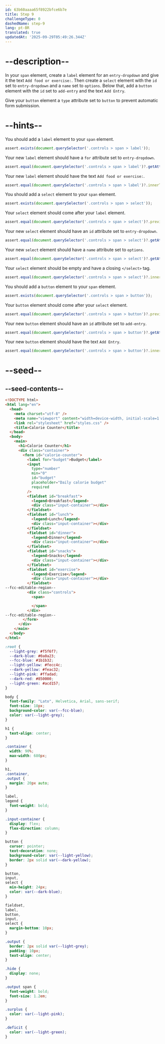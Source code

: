 ```yaml
---
id: 63b60aaaa65f8922bfce6b7e
title: Step 9
challengeType: 0
dashedName: step-9
lang: pt-BR
translated: true
updatedAt: '2025-09-29T05:49:26.344Z'
---
```


# --description--

In your `span` element, create a `label` element for an `entry-dropdown` and give it the text `Add food or exercise:`. Then create a `select` element with the `id` set to `entry-dropdown` and a `name` set to `options`. Below that, add a `button` element with the `id` set to `add-entry` and the text `Add Entry`.

Give your `button` element a `type` attribute set to `button` to prevent automatic form submission.

# --hints--

You should add a `label` element to your `span` element.

```js
assert.exists(document.querySelector('.controls > span > label'));
```

Your new `label` element should have a `for` attribute set to `entry-dropdown`.

```js
assert.equal(document.querySelector('.controls > span > label')?.getAttribute('for'), 'entry-dropdown');
```

Your new `label` element should have the text `Add food or exercise:`.

```js
assert.equal(document.querySelector('.controls > span > label')?.innerText, 'Add food or exercise:');
```

You should add a `select` element to your `span` element.

```js
assert.exists(document.querySelector('.controls > span > select'));
```

Your `select` element should come after your `label` element.

```js
assert.equal(document.querySelector('.controls > span > select')?.previousElementSibling?.tagName, 'LABEL');
```

Your new `select` element should have an `id` attribute set to `entry-dropdown`.

```js
assert.equal(document.querySelector('.controls > span > select')?.getAttribute('id'), 'entry-dropdown');
```

Your new `select` element should have a `name` attribute set to `options`.

```js
assert.equal(document.querySelector('.controls > span > select')?.getAttribute('name'), 'options');
```

Your `select` element should be empty and have a closing `</select>` tag.

```js
assert.equal(document.querySelector('.controls > span > select')?.innerHTML?.trim(), '');
```

You should add a `button` element to your `span` element.

```js
assert.exists(document.querySelector('.controls > span > button'));
```

Your `button` element should come after your `select` element.

```js
assert.equal(document.querySelector('.controls > span > button')?.previousElementSibling?.tagName, 'SELECT');
```

Your new `button` element should have an `id` attribute set to `add-entry`.

```js
assert.equal(document.querySelector('.controls > span > button')?.getAttribute('id'), 'add-entry');
```

Your new `button` element should have the text `Add Entry`.

```js
assert.equal(document.querySelector('.controls > span > button')?.innerText, 'Add Entry');
```

# --seed--

## --seed-contents--

```html
<!DOCTYPE html>
<html lang="en">
  <head>
    <meta charset="utf-8" />
    <meta name="viewport" content="width=device-width, initial-scale=1.0" />
    <link rel="stylesheet" href="styles.css" />
    <title>Calorie Counter</title>
  </head>
  <body>
    <main>
      <h1>Calorie Counter</h1>
      <div class="container">
        <form id="calorie-counter">
          <label for="budget">Budget</label>
          <input
            type="number"
            min="0"
            id="budget"
            placeholder="Daily calorie budget"
            required
          />
          <fieldset id="breakfast">
            <legend>Breakfast</legend>
            <div class="input-container"></div>
          </fieldset>
          <fieldset id="lunch">
            <legend>Lunch</legend>
            <div class="input-container"></div>
          </fieldset>
          <fieldset id="dinner">
            <legend>Dinner</legend>
            <div class="input-container"></div>
          </fieldset>
          <fieldset id="snacks">
            <legend>Snacks</legend>
            <div class="input-container"></div>
          </fieldset>
          <fieldset id="exercise">
            <legend>Exercise</legend>
            <div class="input-container"></div>
          </fieldset>
--fcc-editable-region--
          <div class="controls">
            <span>

            </span>
          </div>
--fcc-editable-region--
        </form>
      </div>
    </main>
  </body>
</html>
```

```css
:root {
  --light-grey: #f5f6f7;
  --dark-blue: #0a0a23;
  --fcc-blue: #1b1b32;
  --light-yellow: #fecc4c;
  --dark-yellow: #feac32;
  --light-pink: #ffadad;
  --dark-red: #850000;
  --light-green: #acd157;
}

body {
  font-family: "Lato", Helvetica, Arial, sans-serif;
  font-size: 18px;
  background-color: var(--fcc-blue);
  color: var(--light-grey);
}

h1 {
  text-align: center;
}

.container {
  width: 90%;
  max-width: 680px;
}

h1,
.container,
.output {
  margin: 20px auto;
}

label,
legend {
  font-weight: bold;
}

.input-container {
  display: flex;
  flex-direction: column;
}

button {
  cursor: pointer;
  text-decoration: none;
  background-color: var(--light-yellow);
  border: 2px solid var(--dark-yellow);
}

button,
input,
select {
  min-height: 24px;
  color: var(--dark-blue);
}

fieldset,
label,
button,
input,
select {
  margin-bottom: 10px;
}

.output {
  border: 2px solid var(--light-grey);
  padding: 10px;
  text-align: center;
}

.hide {
  display: none;
}

.output span {
  font-weight: bold;
  font-size: 1.2em;
}

.surplus {
  color: var(--light-pink);
}

.deficit {
  color: var(--light-green);
}
```

```js

```
